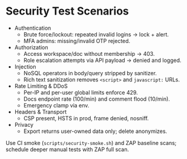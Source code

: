 # Security Test Scenarios

- Authentication
  - Brute force/lockout: repeated invalid logins → lock + alert.
  - MFA admins: missing/invalid OTP rejected.
- Authorization
  - Access workspace/doc without membership → 403.
  - Role escalation attempts via API payload → denied and logged.
- Injection
  - NoSQL operators in body/query stripped by sanitizer.
  - Rich text sanitization removes `<script>` and `javascript:` URLs.
- Rate Limiting & DDoS
  - Per-IP and per-user global limits enforce 429.
  - Docs endpoint rate (100/min) and comment flood (10/min).
  - Emergency clamp via env.
- Headers & Transport
  - CSP present, HSTS in prod, frame denied, nosniff.
- Privacy
  - Export returns user-owned data only; delete anonymizes.

Use CI smoke (`scripts/security-smoke.sh`) and ZAP baseline scans; schedule deeper manual tests with ZAP full scan.

